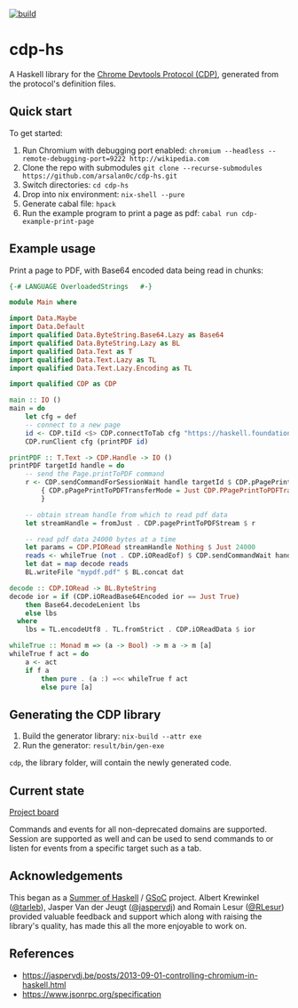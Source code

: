 [![build](https://github.com/arsalan0c/cdp-hs/actions/workflows/build.yaml/badge.svg)](https://github.com/arsalan0c/cdp-hs/actions/workflows/build.yaml)
# cdp-hs

A Haskell library for the [Chrome Devtools Protocol (CDP)](https://chromedevtools.github.io/devtools-protocol/), generated from the protocol's definition files.


## Quick start

To get started:

1. Run Chromium with debugging port enabled: `chromium --headless --remote-debugging-port=9222 http://wikipedia.com`
2. Clone the repo with submodules `git clone --recurse-submodules https://github.com/arsalan0c/cdp-hs.git`
3. Switch directories: `cd cdp-hs`
4. Drop into nix environment: `nix-shell --pure`
5. Generate cabal file: `hpack`
6. Run the example program to print a page as pdf: `cabal run cdp-example-print-page`

## Example usage

Print a page to PDF, with Base64 encoded data being read in chunks:

```hs
{-# LANGUAGE OverloadedStrings   #-}

module Main where

import Data.Maybe
import Data.Default
import qualified Data.ByteString.Base64.Lazy as Base64
import qualified Data.ByteString.Lazy as BL
import qualified Data.Text as T
import qualified Data.Text.Lazy as TL
import qualified Data.Text.Lazy.Encoding as TL

import qualified CDP as CDP

main :: IO ()
main = do
    let cfg = def
    -- connect to a new page
    id <- CDP.tiId <$> CDP.connectToTab cfg "https://haskell.foundation" 
    CDP.runClient cfg (printPDF id)

printPDF :: T.Text -> CDP.Handle -> IO ()
printPDF targetId handle = do
    -- send the Page.printToPDF command
    r <- CDP.sendCommandForSessionWait handle targetId $ CDP.pPagePrintToPDF
        { CDP.pPagePrintToPDFTransferMode = Just CDP.PPagePrintToPDFTransferModeReturnAsStream
        }

    -- obtain stream handle from which to read pdf data
    let streamHandle = fromJust . CDP.pagePrintToPDFStream $ r

    -- read pdf data 24000 bytes at a time
    let params = CDP.PIORead streamHandle Nothing $ Just 24000
    reads <- whileTrue (not . CDP.iOReadEof) $ CDP.sendCommandWait handle params
    let dat = map decode reads
    BL.writeFile "mypdf.pdf" $ BL.concat dat

decode :: CDP.IORead -> BL.ByteString
decode ior = if (CDP.iOReadBase64Encoded ior == Just True)
    then Base64.decodeLenient lbs
    else lbs
  where
    lbs = TL.encodeUtf8 . TL.fromStrict . CDP.iOReadData $ ior

whileTrue :: Monad m => (a -> Bool) -> m a -> m [a]
whileTrue f act = do
    a <- act
    if f a
        then pure . (a :) =<< whileTrue f act
        else pure [a]
```

## Generating the CDP library

1. Build the generator library: `nix-build --attr exe`
2. Run the generator: `result/bin/gen-exe`

`cdp`, the library folder, will contain the newly generated code.

## Current state

[Project board](https://github.com/users/arsalan0c/projects/1)

Commands and events for all non-deprecated domains are supported.
Session are supported as well and can be used to send commands to or listen for events from a specific target such as a tab.

## Acknowledgements

This began as a [Summer of Haskell](https://summer.haskell.org) / [GSoC](https://summerofcode.withgoogle.com) project. Albert Krewinkel ([@tarleb](https://github.com/tarleb)), Jasper Van der Jeugt ([@jaspervdj](https://github.com/jaspervdj)) and Romain Lesur ([@RLesur](https://github.com/rlesur)) provided valuable feedback and support which along with raising the library's quality, has made this all the more enjoyable to work on.

## References

- https://jaspervdj.be/posts/2013-09-01-controlling-chromium-in-haskell.html
- https://www.jsonrpc.org/specification
